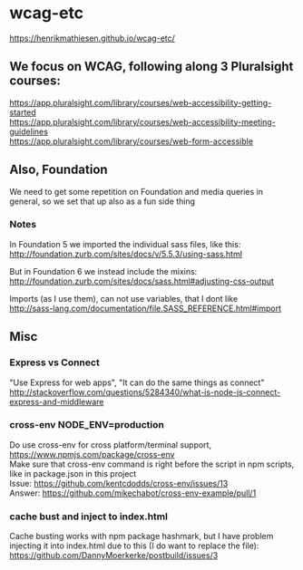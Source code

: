 # wcag-etc

https://henrikmathiesen.github.io/wcag-etc/

## We focus on WCAG, following along 3 Pluralsight courses:  
https://app.pluralsight.com/library/courses/web-accessibility-getting-started  
https://app.pluralsight.com/library/courses/web-accessibility-meeting-guidelines  
https://app.pluralsight.com/library/courses/web-form-accessible

## Also, Foundation  
We need to get some repetition on Foundation and media queries in general, so we set that up also as a fun side thing

### Notes
In Foundation 5 we imported the individual sass files, like this:  
http://foundation.zurb.com/sites/docs/v/5.5.3/using-sass.html

But in Foundation 6 we instead include the mixins:  
http://foundation.zurb.com/sites/docs/sass.html#adjusting-css-output  

Imports (as I use them), can not use variables, that I dont like  
http://sass-lang.com/documentation/file.SASS_REFERENCE.html#import

## Misc

### Express vs Connect

"Use Express for web apps", "It can do the same things as connect"  
http://stackoverflow.com/questions/5284340/what-is-node-js-connect-express-and-middleware  

### cross-env NODE_ENV=production
Do use cross-env for cross platform/terminal support, https://www.npmjs.com/package/cross-env  
Make sure that cross-env command is right before the script in npm scripts, like in package.json in this project  
Issue: https://github.com/kentcdodds/cross-env/issues/13  
Answer: https://github.com/mikechabot/cross-env-example/pull/1

### cache bust and inject to index.html
Cache busting works with npm package hashmark, but I have problem injecting it into index.html due to this (I do want to replace the file):  
https://github.com/DannyMoerkerke/postbuild/issues/3
